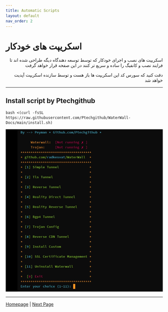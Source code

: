 ```yaml
---
title: Automatic Scripts
layout: default
nav_order: 2
---
```



# اسکریپت های خودکار


<p dir="rtl">
اسکریپت های نصب و اجرای خودکار که توسط توسعه دهندگاه دیگه طراحی شده اند تا فرایند نصب و کانفیگ را ساده و سریع تر کنند در این صفحه قرار خواهد گرفت

</p>


<p dir="rtl">
دقت کنید که سورس کد این اسکریپت ها باز هست  و توسط سازنده اسکریپت آپدیت خواهد شد
</p>

***


## Install script by Ptechgithub

```
bash <(curl -fsSL https://raw.githubusercontent.com/Ptechgithub/WaterWall-Docs/main/install.sh)
```
![31](https://raw.githubusercontent.com/Ptechgithub/configs/main/media/31.jpg)



***

[Homepage](.) | [Next Page](Begin)
